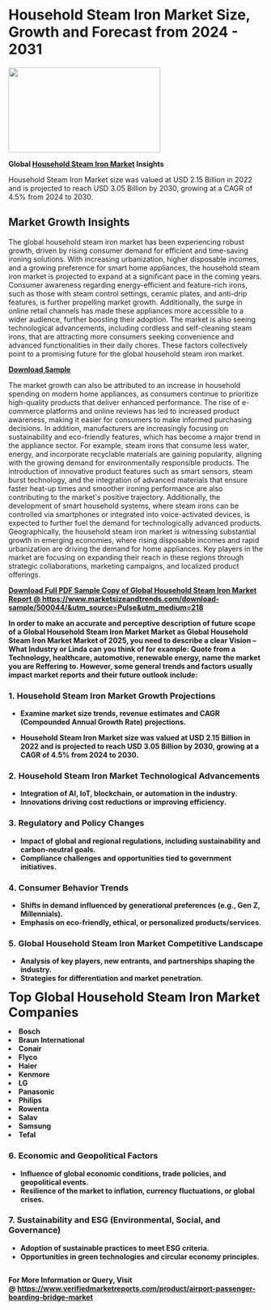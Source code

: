 <H1>Household Steam Iron Market Size, Growth and Forecast from 2024 - 2031</H1><img class="aligncenter size-medium wp-image-584254" src="https://thirdeyenews.in/wp-content/uploads/2024/09/Global-Market-Research-300x168.jpeg" alt="" width="300" height="168" /><p><strong>Global&nbsp;<a href="https://www.marketsizeandtrends.com/download-sample/500044/&amp;utm_source=Pulse&amp;utm_medium=218">Household Steam Iron Market</a> Insights</strong></p><p>Household Steam Iron Market size was valued at USD 2.15 Billion in 2022 and is projected to reach USD 3.05 Billion by 2030, growing at a CAGR of 4.5% from 2024 to 2030.</p><p><h2>Market Growth Insights</h2> <p>The global household steam iron market has been experiencing robust growth, driven by rising consumer demand for efficient and time-saving ironing solutions. With increasing urbanization, higher disposable incomes, and a growing preference for smart home appliances, the household steam iron market is projected to expand at a significant pace in the coming years. Consumer awareness regarding energy-efficient and feature-rich irons, such as those with steam control settings, ceramic plates, and anti-drip features, is further propelling market growth. Additionally, the surge in online retail channels has made these appliances more accessible to a wider audience, further boosting their adoption. The market is also seeing technological advancements, including cordless and self-cleaning steam irons, that are attracting more consumers seeking convenience and advanced functionalities in their daily chores. These factors collectively point to a promising future for the global household steam iron market.</p> <p><strong><a href="#">Download Sample</a></strong></p> <p>The market growth can also be attributed to an increase in household spending on modern home appliances, as consumers continue to prioritize high-quality products that deliver enhanced performance. The rise of e-commerce platforms and online reviews has led to increased product awareness, making it easier for consumers to make informed purchasing decisions. In addition, manufacturers are increasingly focusing on sustainability and eco-friendly features, which has become a major trend in the appliance sector. For example, steam irons that consume less water, energy, and incorporate recyclable materials are gaining popularity, aligning with the growing demand for environmentally responsible products. The introduction of innovative product features such as smart sensors, steam burst technology, and the integration of advanced materials that ensure faster heat-up times and smoother ironing performance are also contributing to the market's positive trajectory. Additionally, the development of smart household systems, where steam irons can be controlled via smartphones or integrated into voice-activated devices, is expected to further fuel the demand for technologically advanced products. Geographically, the household steam iron market is witnessing substantial growth in emerging economies, where rising disposable incomes and rapid urbanization are driving the demand for home appliances. Key players in the market are focusing on expanding their reach in these regions through strategic collaborations, marketing campaigns, and localized product offerings.</p> <p><strong><a href="#"></p><p><span class=""><strong>Download Full PDF Sample Copy of Global Household Steam Iron Market Report</strong> @ <a href="https://www.marketsizeandtrends.com/download-sample/500044/&amp;utm_source=Pulse&amp;utm_medium=218" target="_blank">https://www.marketsizeandtrends.com/download-sample/500044/&amp;utm_source=Pulse&amp;utm_medium=218</a></span></p><p>In order to make an accurate and perceptive description of future scope of a Global&nbsp;Household Steam Iron Market Market as Global&nbsp;Household Steam Iron Market Market of 2025, you need to describe a clear Vision &ndash; What Industry or Linda can you think of for example: Quote from a Technology, healthcare, automotive, renewable energy, name the market you are Reffering to. However, some general trends and factors usually impact market reports and their future outlook include:</p><h3>1.&nbsp;<strong>Household Steam Iron Market Growth Projections</strong></h3><ul><li>Examine market size trends, revenue estimates and CAGR (Compounded Annual Growth Rate) projections.</li><li><p>Household Steam Iron Market size was valued at USD 2.15 Billion in 2022 and is projected to reach USD 3.05 Billion by 2030, growing at a CAGR of 4.5% from 2024 to 2030.</p></li></ul><h3>2.&nbsp;<strong>Household Steam Iron Market Technological Advancements</strong></h3><ul><li>Integration of AI, IoT, blockchain, or automation in the industry.</li><li>Innovations driving cost reductions or improving efficiency.</li></ul><h3>3.&nbsp;<strong>Regulatory and Policy Changes</strong></h3><ul><li>Impact of global and regional regulations, including sustainability and carbon-neutral goals.</li><li>Compliance challenges and opportunities tied to government initiatives.</li></ul><h3>4.&nbsp;<strong>Consumer Behavior Trends</strong></h3><ul><li>Shifts in demand influenced by generational preferences (e.g., Gen Z, Millennials).</li><li>Emphasis on eco-friendly, ethical, or personalized products/services.</li></ul><h3>5.&nbsp;<strong>Global Household Steam Iron Market Competitive Landscape</strong></h3><ul><li>Analysis of key players, new entrants, and partnerships shaping the industry.</li><li>Strategies for differentiation and market penetration.</li></ul><p data-pm-slice="1 1 []"><span style="color: inherit; font-family: inherit; font-size: 25px;">Top Global Household Steam Iron Market Companies</span></p><div class="" data-test-id=""><p><li>Bosch</li><li> Braun International</li><li> Conair</li><li> Flyco</li><li> Haier</li><li> Kenmore</li><li> LG</li><li> Panasonic</li><li> Philips</li><li> Rowenta</li><li> Salav</li><li> Samsung</li><li> Tefal</li></p></div><h3>6.&nbsp;<strong>Economic and Geopolitical Factors</strong></h3><ul><li>Influence of global economic conditions, trade policies, and geopolitical events.</li><li>Resilience of the market to inflation, currency fluctuations, or global crises.</li></ul><h3>7.&nbsp;<strong>Sustainability and ESG (Environmental, Social, and Governance)</strong></h3><ul><li>Adoption of sustainable practices to meet ESG criteria.</li><li>Opportunities in green technologies and circular economy principles.</li></ul><h2><strong style="font-size: 14px;">For More Information or Query, Visit @&nbsp;</strong><a style="background-color: #ffffff; font-size: 14px;" href="https://www.marketsizeandtrends.com/report/household-steam-iron-market/" target="_blank">https://www.verifiedmarketreports.com/product/airport-passenger-boarding-bridge-market</a></h2>
